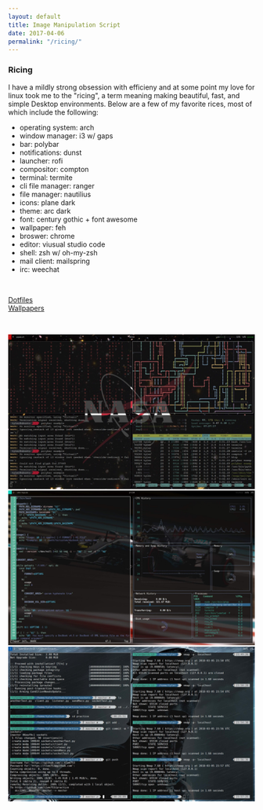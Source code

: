 ```yaml
---
layout: default
title: Image Manipulation Script
date: 2017-04-06
permalink: "/ricing/"
---
```


<section class="portfolio-page" style="background-image: url(/assets/img/portfolio/ricing/background.jpg);">

<div class="portfolio-content" markdown="1">

### Ricing

I have a mildly strong obsession with efficieny and at some point my love for linux took me to the "ricing", a term meaning making beautiful, fast, and simple Desktop environments. Below are a few of my favorite rices, most of which include the following: 

- operating system: arch
- window manager: i3 w/ gaps
- bar: polybar
- notifications: dunst
- launcher: rofi
- compositor: compton
- terminal: termite
- cli file manager: ranger
- file manager: nautilius
- icons: plane dark
- theme: arc dark
- font: century gothic + font awesome
- wallpaper: feh
- broswer: chrome
- editor: viusual studio code
- shell: zsh w/ oh-my-zsh
- mail client: mailspring
- irc: weechat

<br>

[Dotfiles](https://github.com/tlee753/configure)
<br>
[Wallpapers](/wallpapers/)

<br>

![Red](/assets/img/portfolio/ricing/red.jpg)
<br>
![Green](/assets/img/portfolio/ricing/green.jpg)
<br>
![Blue](/assets/img/portfolio/ricing/blue.jpg)

</div>

</section>
